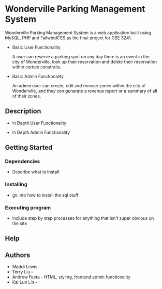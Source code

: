 # Wonderville Parking Management System

Wonderville Parking Management System is a web application built using MySQL, PHP and TailwindCSS as
the final project for CSE 3241. 

* Basic User Functionality

    A user can reserve a parking spot on any day there is an event in the city of Wonderville,
    look up their reservation and delete their reservation within certain constraits. 

* Basic Admin Functionality

    An admin user can create, edit and remove zones within the city of Wonderville, and they can generate
    a revenue report or a summary of all of their zones.

## Description

* In Depth User Functionality
    <!-- TODO write user functionality, possibly include images -->

* In Depth Admin Functionality
    <!-- TODO write admin functionality, possibly include images -->

## Getting Started

### Dependencies

* Describe what to install

### Installing

* go into how to install the sql stuff

### Executing program

* Include step by step processes for anything that isn't 
  super obvious on the site

## Help

<!-- Might not need this section?? -->

## Authors
<!-- TODO Write what you did etc -->
  * Maddi Lewis - 
  * Terry Liu - 
  * Andrew Festa - HTML, styling, frontend admin functionality
  * Kai Lun Lin -
